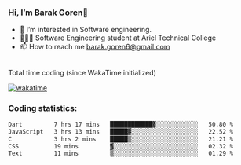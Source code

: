###  Hi, I’m Barak Goren👋
- 👀 I’m interested in Software engineering.
- 👨🏼‍🎓 Software Engineering student at Ariel Technical College
- 📫 How to reach me barak.goren6@gmail.com
##
Total time coding (since WakaTime initialized)

[![wakatime](https://wakatime.com/badge/user/5cc5ec80-a806-4ca2-a704-db29274e48cd.svg)](https://wakatime.com/@5cc5ec80-a806-4ca2-a704-db29274e48cd)

   
### Coding statistics:

<!--START_SECTION:waka-->

```txt
Dart         7 hrs 17 mins   ████████████▓░░░░░░░░░░░░   50.80 %
JavaScript   3 hrs 13 mins   █████▓░░░░░░░░░░░░░░░░░░░   22.52 %
C            3 hrs 2 mins    █████▒░░░░░░░░░░░░░░░░░░░   21.21 %
CSS          19 mins         ▓░░░░░░░░░░░░░░░░░░░░░░░░   02.32 %
Text         11 mins         ▒░░░░░░░░░░░░░░░░░░░░░░░░   01.29 %
```

<!--END_SECTION:waka-->

<!---
barakgoren/barakgoren is a ✨ special ✨ repository because its `README.md` (this file) appears on your GitHub profile.
You can click the Preview link to take a look at your changes.
--->
